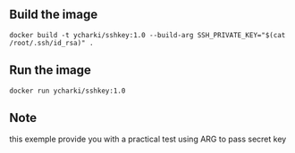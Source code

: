 ## Build the image 
```
docker build -t ycharki/sshkey:1.0 --build-arg SSH_PRIVATE_KEY="$(cat /root/.ssh/id_rsa)" .
```
## Run the image

    docker run ycharki/sshkey:1.0

## Note

this exemple provide you with a practical test using ARG to pass secret key